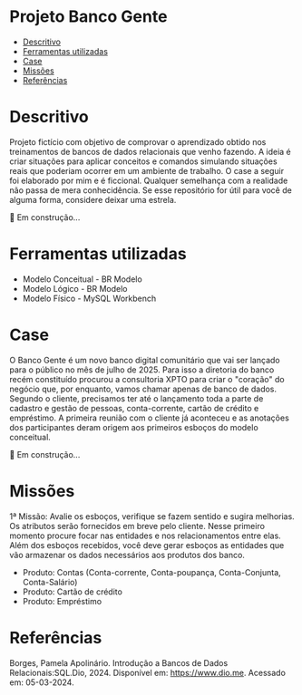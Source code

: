 <h1>Projeto Banco Gente</h2>

- [Descritivo](#descritivo)
- [Ferramentas utilizadas](#ferramentas-utilizadas)
- [Case](#case)
- [Missões](#missões)
- [Referências](#referências)


# Descritivo
Projeto fictício com objetivo de comprovar o aprendizado obtido nos treinamentos de bancos de dados relacionais que venho fazendo. A ideia é criar situações para aplicar conceitos e comandos simulando situações reais que poderiam ocorrer em um ambiente de trabalho. O case a seguir foi elaborado por mim e é ficcional. Qualquer semelhança com a realidade não passa de mera conhecidência. Se esse repositório for útil para você de alguma forma, considere deixar uma estrela.

🚧 Em construção...

# Ferramentas utilizadas

- Modelo Conceitual - BR Modelo
- Modelo Lógico - BR Modelo
- Modelo Físico - MySQL Workbench


# Case
O Banco Gente é um novo banco digital comunitário que vai ser lançado para o público no mês de julho de 2025. Para isso a diretoria do banco recém constituído procurou a consultoria XPTO para criar o "coração" do negócio que, por enquanto, vamos chamar apenas de banco de dados. Segundo o cliente, precisamos ter até o lançamento toda a parte de cadastro e gestão de pessoas, conta-corrente, cartão de crédito e empréstimo. A primeira reunião com o cliente já aconteceu e as anotações dos participantes deram origem aos primeiros esboços do modelo conceitual.

🚧 Em construção...

# Missões
1ª Missão: Avalie os esboços, verifique se fazem sentido e sugira melhorias. Os atributos serão fornecidos em breve pelo cliente. Nesse primeiro momento procure focar nas entidades e nos relacionamentos entre elas. Além dos esboços recebidos, você deve gerar esboços as entidades que vão armazenar os dados necessários aos produtos dos banco.
* Produto: Contas (Conta-corrente, Conta-poupança, Conta-Conjunta, Conta-Salário)
* Produto: Cartão de crédito
* Produto: Empréstimo

# Referências

Borges, Pamela Apolinário. Introdução a Bancos de Dados Relacionais:SQL.Dio, 2024. Disponível em: https://www.dio.me. Acessado em: 05-03-2024.

